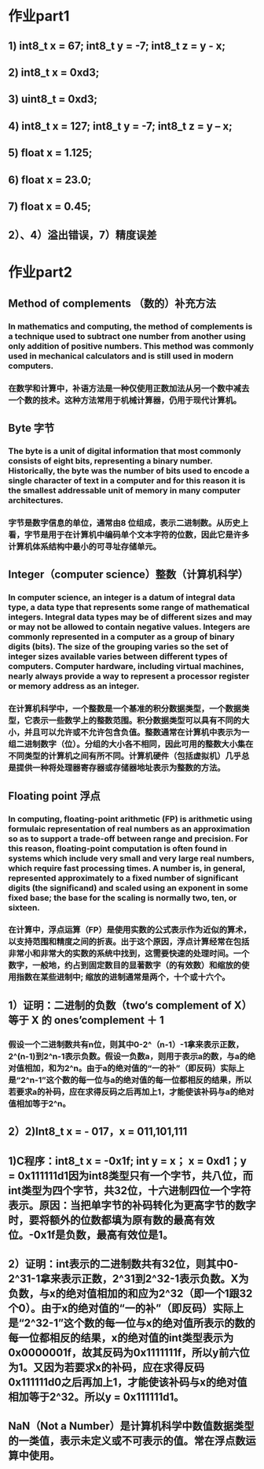# 作业part1
## 1) int8_t x = 67; int8_t y = -7; int8_t z = y - x;
## 2) int8_t x = 0xd3;
## 3) uint8_t = 0xd3;
## 4) int8_t x = 127; int8_t y = -7; int8_t z = y – x;
## 5) float x = 1.125;
## 6) float x = 23.0;
## 7) float x = 0.45;
## 2）、4）溢出错误，7）精度误差

# 作业part2
## Method of complements （数的）补充方法
### In mathematics and computing, the method of complements is a technique used to subtract one number from another using only addition of positive numbers. This method was commonly used in mechanical calculators and is still used in modern computers.
### 在数学和计算中，补语方法是一种仅使用正数加法从另一个数中减去一个数的技术。这种方法常用于机械计算器，仍用于现代计算机。
## Byte 字节
### The byte is a unit of digital information that most commonly consists of eight bits, representing a binary number. Historically, the byte was the number of bits used to encode a single character of text in a computer and for this reason it is the smallest addressable unit of memory in many computer architectures.
### 字节是数字信息的单位，通常由8 位组成，表示二进制数。从历史上看，字节是用于在计算机中编码单个文本字符的位数，因此它是许多计算机体系结构中最小的可寻址存储单元。
## Integer（computer science）整数（计算机科学）
### In computer science, an integer is a datum of integral data type, a data type that represents some range of mathematical integers. Integral data types may be of different sizes and may or may not be allowed to contain negative values. Integers are commonly represented in a computer as a group of binary digits (bits). The size of the grouping varies so the set of integer sizes available varies between different types of computers. Computer hardware, including virtual machines, nearly always provide a way to represent a processor register or memory address as an integer.
### 在计算机科学中，一个整数是一个基准的积分数据类型，一个数据类型，它表示一些数学上的整数范围。积分数据类型可以具有不同的大小，并且可以允许或不允许包含负值。整数通常在计算机中表示为一组二进制数字（位）。分组的大小各不相同，因此可用的整数大小集在不同类型的计算机之间有所不同。计算机硬件（包括虚拟机）几乎总是提供一种将处理器寄存器或存储器地址表示为整数的方法。
## Floating point 浮点
### In computing, floating-point arithmetic (FP) is arithmetic using formulaic representation of real numbers as an approximation so as to support a trade-off between range and precision. For this reason, floating-point computation is often found in systems which include very small and very large real numbers, which require fast processing times. A number is, in general, represented approximately to a fixed number of significant digits (the significand) and scaled using an exponent in some fixed base; the base for the scaling is normally two, ten, or sixteen.
### 在计算中，浮点运算（FP）是使用实数的公式表示作为近似的算术，以支持范围和精度之间的折衷。出于这个原因，浮点计算经常在包括非常小和非常大的实数的系统中找到，这需要快速的处理时间。一个数字，一般地，约占到固定数目的显著数字（的有效数）和缩放的使用指数在某些进制中; 缩放的进制通常是两个，十个或十六个。

## 1）证明：二进制的负数（two‘s complement of X）等于 X 的 ones’complement ＋ 1
### 假设一个二进制数共有n位，则其中0-2^（n-1）-1拿来表示正数，2^(n-1)到2^n-1表示负数。假设一负数a，则用于表示a的数，与a的绝对值相加，和为2^n。由于a的绝对值的“一的补”（即反码）实际上是“2^n-1”这个数的每一位与a的绝对值的每一位都相反的结果，所以若要求a的补码，应在求得反码之后再加上1，才能使该补码与a的绝对值相加等于2^n。
## 2）2)Int8_t x = - 017，x = 011,101,111

## 1)C程序：int8_t x = -0x1f; int y = x； x = 0xd1；y = 0x111111d1因为int8类型只有一个字节，共八位，而int类型为四个字节，共32位，十六进制四位一个字符表示。原因：当把单字节的补码转化为更高字节的数字时，要将额外的位数都填为原有数的最高有效位。-0x1f是负数，最高有效位是1。
## 2）证明：int表示的二进制数共有32位，则其中0-2^31-1拿来表示正数，2^31到2^32-1表示负数。X为负数，与x的绝对值相加的和应为2^32（即一个1跟32个0）。由于x的绝对值的“一的补”（即反码）实际上是“2^32-1”这个数的每一位与x的绝对值所表示的数的每一位都相反的结果，x的绝对值的int类型表示为0x0000001f，故其反码为0x1111111f，所以y前六位为1。又因为若要求x的补码，应在求得反码0x111111d0之后再加上1，才能使该补码与x的绝对值相加等于2^32。所以y = 0x111111d1。

## NaN（Not a Number）是计算机科学中数值数据类型的一类值，表示未定义或不可表示的值。常在浮点数运算中使用。
